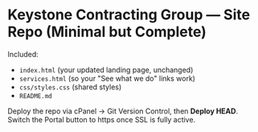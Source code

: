 # Keystone Contracting Group — Site Repo (Minimal but Complete)

Included:
- `index.html` (your updated landing page, unchanged)
- `services.html` (so your "See what we do" links work)
- `css/styles.css` (shared styles)
- `README.md`

Deploy the repo via cPanel -> Git Version Control, then **Deploy HEAD**.
Switch the Portal button to https once SSL is fully active.
